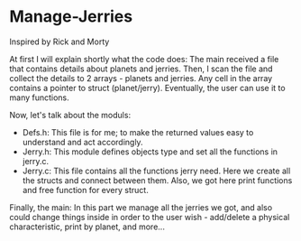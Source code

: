 # Manage-Jerries
Inspired by Rick and Morty

At first I will explain shortly what the code does:
The main received a file that contains details about planets and jerries.
Then, I scan the file and collect the details to 2 arrays - planets and jerries. Any cell in the array contains a pointer to struct (planet/jerry).
Eventually, the user can use it to many functions. 

Now, let's talk about the moduls:
- Defs.h: This file is for me; to make the returned values easy to understand and act accordingly.
- Jerry.h: This module defines  objects type and set all the functions in jerry.c.
- Jerry.c: This file contains all the functions jerry need. Here we create all the structs and connect between them. Also, we got here print functions and free function for every struct.

Finally, the main:
In this part we manage all the jerries we got, and also could change things inside in order to the user wish - add/delete a physical characteristic, print by planet, and more... 
